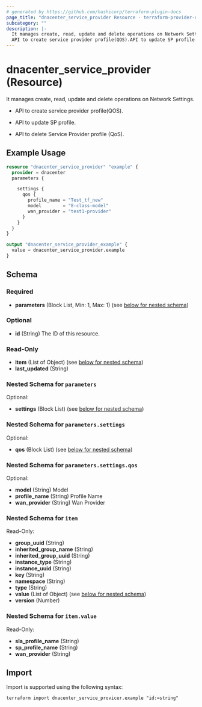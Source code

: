 ```yaml
---
# generated by https://github.com/hashicorp/terraform-plugin-docs
page_title: "dnacenter_service_provider Resource - terraform-provider-dnacenter"
subcategory: ""
description: |-
  It manages create, read, update and delete operations on Network Settings.
  API to create service provider profile(QOS).API to update SP profile.API to delete Service Provider profile (QoS).
---
```


# dnacenter_service_provider (Resource)

It manages create, read, update and delete operations on Network Settings.

- API to create service provider profile(QOS).

- API to update SP profile.

- API to delete Service Provider profile (QoS).

## Example Usage

```terraform
resource "dnacenter_service_provider" "example" {
  provider = dnacenter
  parameters {

    settings {
      qos {
        profile_name = "Test_tf_new"
        model        = "8-class-model"
        wan_provider = "test1-provider"
      }
    }
  }
}

output "dnacenter_service_provider_example" {
  value = dnacenter_service_provider.example
}
```

<!-- schema generated by tfplugindocs -->
## Schema

### Required

- **parameters** (Block List, Min: 1, Max: 1) (see [below for nested schema](#nestedblock--parameters))

### Optional

- **id** (String) The ID of this resource.

### Read-Only

- **item** (List of Object) (see [below for nested schema](#nestedatt--item))
- **last_updated** (String)

<a id="nestedblock--parameters"></a>
### Nested Schema for `parameters`

Optional:

- **settings** (Block List) (see [below for nested schema](#nestedblock--parameters--settings))

<a id="nestedblock--parameters--settings"></a>
### Nested Schema for `parameters.settings`

Optional:

- **qos** (Block List) (see [below for nested schema](#nestedblock--parameters--settings--qos))

<a id="nestedblock--parameters--settings--qos"></a>
### Nested Schema for `parameters.settings.qos`

Optional:

- **model** (String) Model
- **profile_name** (String) Profile Name
- **wan_provider** (String) Wan Provider




<a id="nestedatt--item"></a>
### Nested Schema for `item`

Read-Only:

- **group_uuid** (String)
- **inherited_group_name** (String)
- **inherited_group_uuid** (String)
- **instance_type** (String)
- **instance_uuid** (String)
- **key** (String)
- **namespace** (String)
- **type** (String)
- **value** (List of Object) (see [below for nested schema](#nestedobjatt--item--value))
- **version** (Number)

<a id="nestedobjatt--item--value"></a>
### Nested Schema for `item.value`

Read-Only:

- **sla_profile_name** (String)
- **sp_profile_name** (String)
- **wan_provider** (String)

## Import

Import is supported using the following syntax:

```shell
terraform import dnacenter_service_provicer.example "id:=string"
```
